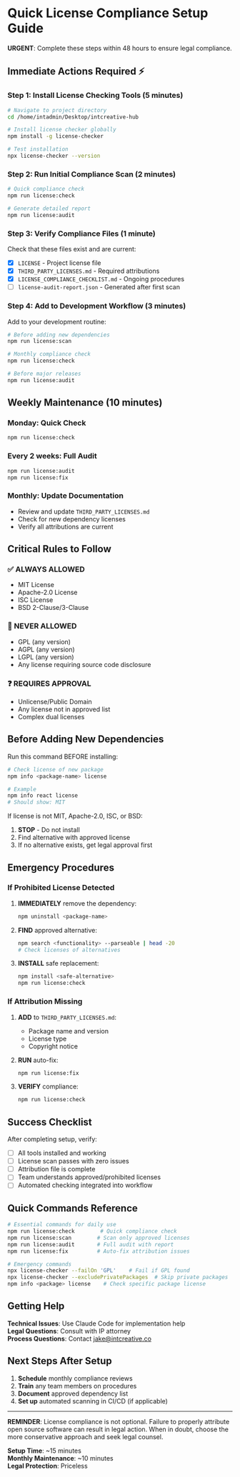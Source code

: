 # Quick License Compliance Setup Guide

**URGENT**: Complete these steps within 48 hours to ensure legal compliance.

## Immediate Actions Required ⚡

### Step 1: Install License Checking Tools (5 minutes)

```bash
# Navigate to project directory
cd /home/intadmin/Desktop/intcreative-hub

# Install license checker globally
npm install -g license-checker

# Test installation
npx license-checker --version
```

### Step 2: Run Initial Compliance Scan (2 minutes)

```bash
# Quick compliance check
npm run license:check

# Generate detailed report
npm run license:audit
```

### Step 3: Verify Compliance Files (1 minute)

Check that these files exist and are current:
- [x] `LICENSE` - Project license file
- [x] `THIRD_PARTY_LICENSES.md` - Required attributions
- [x] `LICENSE_COMPLIANCE_CHECKLIST.md` - Ongoing procedures
- [ ] `license-audit-report.json` - Generated after first scan

### Step 4: Add to Development Workflow (3 minutes)

Add to your development routine:

```bash
# Before adding new dependencies
npm run license:scan

# Monthly compliance check
npm run license:check

# Before major releases
npm run license:audit
```

## Weekly Maintenance (10 minutes)

### Monday: Quick Check
```bash
npm run license:check
```

### Every 2 weeks: Full Audit
```bash
npm run license:audit
npm run license:fix
```

### Monthly: Update Documentation
- Review and update `THIRD_PARTY_LICENSES.md`
- Check for new dependency licenses
- Verify all attributions are current

## Critical Rules to Follow

### ✅ ALWAYS ALLOWED
- MIT License
- Apache-2.0 License
- ISC License
- BSD 2-Clause/3-Clause

### 🚫 NEVER ALLOWED
- GPL (any version)
- AGPL (any version)
- LGPL (any version)
- Any license requiring source code disclosure

### ❓ REQUIRES APPROVAL
- Unlicense/Public Domain
- Any license not in approved list
- Complex dual licenses

## Before Adding New Dependencies

Run this command BEFORE installing:

```bash
# Check license of new package
npm info <package-name> license

# Example
npm info react license
# Should show: MIT
```

If license is not MIT, Apache-2.0, ISC, or BSD:
1. **STOP** - Do not install
2. Find alternative with approved license
3. If no alternative exists, get legal approval first

## Emergency Procedures

### If Prohibited License Detected

1. **IMMEDIATELY** remove the dependency:
   ```bash
   npm uninstall <package-name>
   ```

2. **FIND** approved alternative:
   ```bash
   npm search <functionality> --parseable | head -20
   # Check licenses of alternatives
   ```

3. **INSTALL** safe replacement:
   ```bash
   npm install <safe-alternative>
   npm run license:check
   ```

### If Attribution Missing

1. **ADD** to `THIRD_PARTY_LICENSES.md`:
   - Package name and version
   - License type
   - Copyright notice

2. **RUN** auto-fix:
   ```bash
   npm run license:fix
   ```

3. **VERIFY** compliance:
   ```bash
   npm run license:check
   ```

## Success Checklist

After completing setup, verify:

- [ ] All tools installed and working
- [ ] License scan passes with zero issues
- [ ] Attribution file is complete
- [ ] Team understands approved/prohibited licenses
- [ ] Automated checking integrated into workflow

## Quick Commands Reference

```bash
# Essential commands for daily use
npm run license:check        # Quick compliance check
npm run license:scan        # Scan only approved licenses
npm run license:audit       # Full audit with report
npm run license:fix         # Auto-fix attribution issues

# Emergency commands
npx license-checker --failOn 'GPL'    # Fail if GPL found
npx license-checker --excludePrivatePackages  # Skip private packages
npm info <package> license    # Check specific package license
```

## Getting Help

**Technical Issues**: Use Claude Code for implementation help  
**Legal Questions**: Consult with IP attorney  
**Process Questions**: Contact jake@intcreative.co

## Next Steps After Setup

1. **Schedule** monthly compliance reviews
2. **Train** any team members on procedures
3. **Document** approved dependency list
4. **Set up** automated scanning in CI/CD (if applicable)

---

**REMINDER**: License compliance is not optional. Failure to properly attribute open source software can result in legal action. When in doubt, choose the more conservative approach and seek legal counsel.

**Setup Time**: ~15 minutes  
**Monthly Maintenance**: ~10 minutes  
**Legal Protection**: Priceless